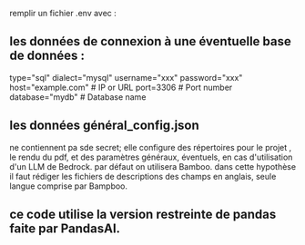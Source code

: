 remplir un fichier .env avec :
## les données de connexion à une éventuelle base de données :
type="sql"
dialect="mysql"
username="xxx"
password="xxx"
host="example.com" # IP or URL
port=3306 # Port number
database="mydb" # Database name
## les données général_config.json
ne contiennent pa sde secret; elle configure des répertoires pour le projet , le rendu du pdf,
et des paramètres généraux, éventuels, en cas d'utilisation d'un LLM de Bedrock.
par défaut on utilisera Bamboo. dans cette hypothèse il faut rédiger les fichiers de descriptions
des champs en anglais, seule langue comprise par Bampboo.
## ce code utilise la version restreinte de pandas faite par PandasAI.

